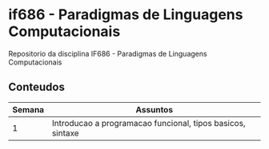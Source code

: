 # if686 - Paradigmas de Linguagens Computacionais

Repositorio da disciplina IF686 - Paradigmas de Linguagens Computacionais

## Conteudos

Semana | Assuntos
-------|---------------------------------------------------------------
1      | Introducao a programacao funcional, tipos basicos, sintaxe
